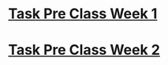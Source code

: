 # [Task Pre Class Week 1](https://github.com/rizkymj27/dumbways-report/blob/main/Preclass%20Week%201/readme.md)
# [Task Pre Class Week 2](https://github.com/rizkymj27/dumbways-report/blob/main/Preclass%20Week%202/readme.md)
